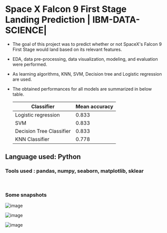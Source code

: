 # Space X Falcon 9 First Stage Landing Prediction | IBM-DATA-SCIENCE|

* The goal of this project was to predict whether or not SpaceX's Falcon 9 First Stage would land based on its relevant features.
* EDA, data pre-processing, data visualization, modeling, and evaluation were performed.
* As learning algorithms, KNN, SVM, Decision tree and Logistic regression are used.
* The obtained performances for all models are summarized in below table.
 
   | Classifier | Mean accuracy |
   |----|----|
   |Logistic regression | 0.833|
   |SVM |0.833| 
   |Decision Tree Classifier |0.833|
   |KNN Classifier |0.778|


## Language used: Python
### Tools used : pandas, numpy, seaborn, matplotlib, sklear

&emsp;


### Some snapshots 


![image](https://user-images.githubusercontent.com/67466471/209564890-c383e4a9-fa00-46d3-bed7-a93ca47ca63e.png)



![image](https://user-images.githubusercontent.com/67466471/209570829-9e58aa7c-af16-46ab-8590-3b02131f3b1f.png)



![image](https://user-images.githubusercontent.com/67466471/209570852-009817be-bde9-438a-b113-00ccffa7ad8f.png)
